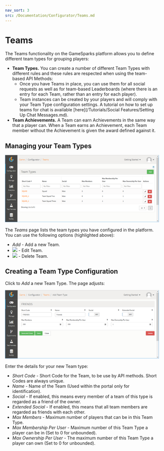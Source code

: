 ```yaml
---
nav_sort: 3
src: /Documentation/Configurator/Teams.md
---
```


# Teams

The Teams functionality on the GameSparks platform allows you to define different team types for grouping players:
* **Team Types.** You can create a number of different Team Types with different rules and these rules are respected when using the team-based API Methods:
    * Once you have Teams in place, you can use them for all social requests as well as for team-based Leaderboards (where there is an entry for each Team, rather than an entry for each player).
    * Team instances can be created by your players and will comply with your Team Type configuration settings. A tutorial on how to set up teams for chat is available [here](/Tutorials/Social Features/Setting Up Chat Messages.md).
* **Team Achievements.** A Team can earn Achievements in the same way that a player can. When a Team earns an Achievement, each Team member without the Achievement is given the award defined against it.

## Managing your Team Types

![](img/Teams/3.png)

The *Teams* page lists the team types you have configured in the platform. You can use the following options (highlighted above):

  * *Add* - Add a new Team.
  * ![](/img/icons/editicon.png) - Edit Team.
  * ![](/img/icons/deleteicon.png) - Delete Team.

## Creating a Team Type Configuration

Click to *Add* a new Team Type. The page adjusts:

![](img/Teams/4.png)

Enter the details for your new Team type:

  * *Short Code* \- Short Code for the Team, to be use by API methods. Short Codes are always unique.
  * *Name* \- Name of the Team (Used within the portal only for identification).
  * *Social* \- If enabled, this means every member of a team of this type is regarded as a friend of the owner.
  * *Extended Social* \- If enabled, this means that all team members are regarded as friends with each other.
  * *Max Members* \- Maximum number of players that can be in this Team Type.
  * *Max Membership Per User* \- Maximum number of this Team Type a player can be in (Set to 0 for unbounded).
  * *Max Ownership Per User* \- The maximum number of this Team Type a player can own (Set to 0 for unbounded).
